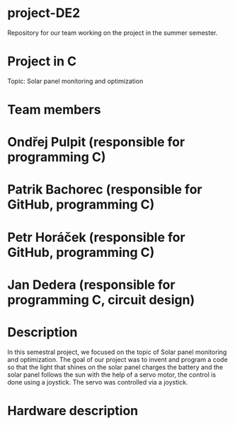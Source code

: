 # project-DE2
Repository for our team working on the project in the summer semester.
# Project in C
Topic: Solar panel monitoring and optimization

# Team members
# Ondřej Pulpit (responsible for programming C) 
# Patrik Bachorec (responsible for GitHub, programming C)
# Petr Horáček (responsible for GitHub, programming C)
# Jan Dedera (responsible for programming C, circuit design)

# Description
In this semestral project, we focused on the topic of Solar panel monitoring and optimization. The goal of our project was to invent and program a code so that the light that shines on the solar panel charges the battery and the solar panel follows the sun with the help of a servo motor, the control is done using a joystick. The servo was controlled via a joystick.

# Hardware description

